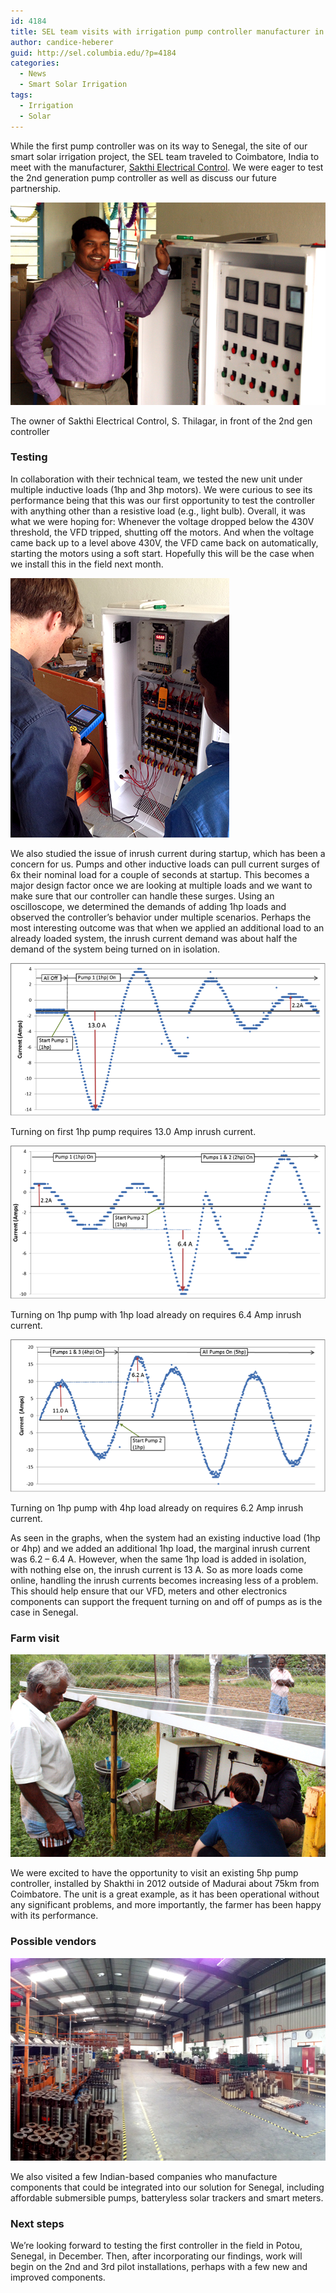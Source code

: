 ```yaml
---
id: 4184
title: SEL team visits with irrigation pump controller manufacturer in India
author: candice-heberer
guid: http://sel.columbia.edu/?p=4184
categories:
  - News
  - Smart Solar Irrigation
tags:
  - Irrigation
  - Solar
---
```

While the first pump controller was on its way to Senegal, the site of our smart solar irrigation project, the SEL team traveled to Coimbatore, India to meet with the manufacturer, <a href="http://www.sakthistabilizer.in" title="Sakthi Electrical Control" target="_blank">Sakthi Electrical Control</a>. We were eager to test the 2nd generation pump controller as well as discuss our future partnership.



![sakthiOwner][1] 

<p class="wp-caption-text">
  The owner of Sakthi Electrical Control, S. Thilagar, in front of the 2nd gen controller
</p>



### Testing

In collaboration with their technical team, we tested the new unit under multiple inductive loads (1hp and 3hp motors). We were curious to see its performance being that this was our first opportunity to test the controller with anything other than a resistive load (e.g., light bulb). Overall, it was what we were hoping for: Whenever the voltage dropped below the 430V threshold, the VFD tripped, shutting off the motors. And when the voltage came back up to a level above 430V, the VFD came back on automatically, starting the motors using a soft start. Hopefully this will be the case when we install this in the field next month.



![jackTestingIndia][2] 



We also studied the issue of inrush current during startup, which has been a concern for us. Pumps and other inductive loads can pull current surges of 6x their nominal load for a couple of seconds at startup. This becomes a major design factor once we are looking at multiple loads and we want to make sure that our controller can handle these surges. Using an oscilloscope, we determined the demands of adding 1hp loads and observed the controller’s behavior under multiple scenarios. Perhaps the most interesting outcome was that when we applied an additional load to an already loaded system, the inrush current demand was about half the demand of the system being turned on in isolation.



![graph1][3] 

<p class="wp-caption-text">
  Turning on first 1hp pump requires 13.0 Amp inrush current.
</p>

![graph2][4] 

<p class="wp-caption-text">
  Turning on 1hp pump with 1hp load already on requires 6.4 Amp inrush current.
</p>

![graph3][5] 

<p class="wp-caption-text">
  Turning on 1hp pump with 4hp load already on requires 6.2 Amp inrush current.
</p>



As seen in the graphs, when the system had an existing inductive load (1hp or 4hp) and we added an additional 1hp load, the marginal inrush current was 6.2 – 6.4 A. However, when the same 1hp load is added in isolation, with nothing else on, the inrush current is 13 A. So as more loads come online, handling the inrush currents becomes increasing less of a problem. This should help ensure that our VFD, meters and other electronics components can support the frequent turning on and off of pumps as is the case in Senegal.



### Farm visit

![pumpMadurai][6] 



We were excited to have the opportunity to visit an existing 5hp pump controller, installed by Shakthi in 2012 outside of Madurai about 75km from Coimbatore. The unit is a great example, as it has been operational without any significant problems, and more importantly, the farmer has been happy with its performance.



### Possible vendors

![indiaManufacturing][7] 



We also visited a few Indian-based companies who manufacture components that could be integrated into our solution for Senegal, including affordable submersible pumps, batteryless solar trackers and smart meters.

### Next steps

We&#8217;re looking forward to testing the first controller in the field in Potou, Senegal, in December. Then, after incorporating our findings, work will begin on the 2nd and 3rd pilot installations, perhaps with a few new and improved components.

 [1]: /assets/uploads/blog/2014/11/sakthiOwner.jpg
 [2]: /assets/uploads/blog/2014/11/jackTestingIndia.jpg
 [3]: /assets/uploads/blog/2014/11/graph1.png
 [4]: /assets/uploads/blog/2014/11/graph2.png
 [5]: /assets/uploads/blog/2014/11/graph3.png
 [6]: /assets/uploads/blog/2014/11/pumpMadurai.jpg
 [7]: /assets/uploads/blog/2014/11/indiaManufacturing.jpg